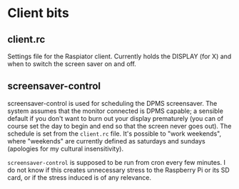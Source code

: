 # Client bits

## client.rc

Settings file for the Raspiator client. Currently holds the DISPLAY (for X) and
when to switch the screen saver on and off.

## screensaver-control

screensaver-control is used for scheduling the DPMS screensaver. The system
assumes that the monitor connected is DPMS capable; a sensible default if you
don't want to burn out your display prematurely (you can of course set the day
to begin and end so that the screen never goes out). The schedule is set from
the `client.rc` file. It's possible to "work weekends", where "weekends" are
currently defined as saturdays and sundays (apologies for my cultural
insensitivity). 

`screensaver-control` is supposed to be run from cron every few minutes. I do
not know if this creates unnecessary stress to the Raspberry Pi or its SD card,
or if the stress induced is of any relevance.
